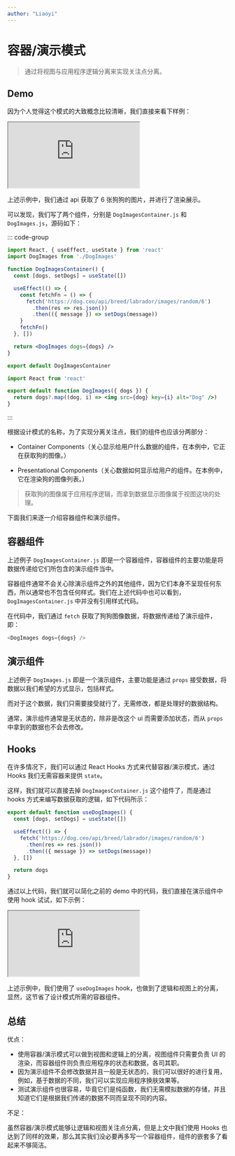 ```yaml
---
author: "Liaoyi"
---
```


# 容器/演示模式

> 通过将视图与应用程序逻辑分离来实现关注点分离。

## Demo

因为个人觉得这个模式的大致概念比较清晰，我们直接来看下样例：

<iframe src='https://stackblitz.com/edit/container-presentational-pattern?embed=1&file=src/DogImagesContainer.js'></iframe>

上述示例中，我们通过 api 获取了 6 张狗狗的图片，并进行了渲染展示。

可以发现，我们写了两个组件，分别是 `DogImagesContainer.js` 和 `DogImages.js`，源码如下：

::: code-group

```jsx [DogImagesContainer.js]
import React, { useEffect, useState } from 'react'
import DogImages from './DogImages'

function DogImagesContainer() {
  const [dogs, setDogs] = useState([])

  useEffect(() => {
    const fetchFn = () => {
      fetch('https://dog.ceo/api/breed/labrador/images/random/6')
        .then(res => res.json())
        .then(({ message }) => setDogs(message))
    }
    fetchFn()
  }, [])

  return <DogImages dogs={dogs} />
}

export default DogImagesContainer
```

```jsx [DogImages.js]
import React from 'react'

export default function DogImages({ dogs }) {
  return dogs?.map((dog, i) => <img src={dog} key={i} alt="Dog" />)
}
```

:::

根据设计模式的名称，为了实现分离关注点，我们的组件也应该分两部分：

- Container Components（关心显示给用户什么数据的组件，在本例中，它正在获取狗的图像。）

- Presentational Components（关心数据如何显示给用户的组件。在本例中，它在渲染狗的图像列表。）

> 获取狗的图像属于应用程序逻辑，而拿到数据显示图像属于视图这块的处理。

下面我们来逐一介绍容器组件和演示组件。

## 容器组件

上述例子 `DogImagesContainer.js` 即是一个容器组件，容器组件的主要功能是将数据传递给它们所包含的演示组件当中。

容器组件通常不会关心除演示组件之外的其他组件，因为它们本身不呈现任何东西，所以通常也不包含任何样式。我们在上述代码中也可以看到，`DogImagesContainer.js` 中并没有引用样式代码。

在代码中，我们通过 `fetch` 获取了狗狗图像数据，将数据传递给了演示组件，即：

```js
<DogImages dogs={dogs} />
```

## 演示组件

上述例子 `DogImages.js` 即是一个演示组件，主要功能是通过 `props` 接受数据，将数据以我们希望的方式显示，包括样式。

而对于这个数据，我们只需要接受就行了，无需修改，都是处理好的数据结构。

通常，演示组件通常是无状态的，除非是改这个 ui 而需要添加状态，而从 `props` 中拿到的数据也不会去修改。

## Hooks

在许多情况下，我们可以通过 React Hooks 方式来代替容器/演示模式，通过 Hooks 我们无需容器来提供 `state`。

这样，我们就可以直接去掉 `DogImagesContainer.js` 这个组件了，而是通过 hooks 方式来编写数据获取的逻辑，如下代码所示：

```jsx
export default function useDogImages() {
  const [dogs, setDogs] = useState([])

  useEffect(() => {
    fetch('https://dog.ceo/api/breed/labrador/images/random/6')
      .then(res => res.json())
      .then(({ message }) => setDogs(message))
  }, [])

  return dogs
}
```

通过以上代码，我们就可以简化之前的 demo 中的代码，我们直接在演示组件中使用 hook 试试，如下示例：

<iframe src='https://stackblitz.com/edit/container-presentational-pattern-hooks?ctl=1&embed=1&file=src/useDogImages.js'></iframe>

上述示例中，我们使用了 `useDogImages` hook，也做到了逻辑和视图上的分离，显然，这节省了设计模式所需的容器组件。

## 总结

优点：

- 使用容器/演示模式可以做到视图和逻辑上的分离，视图组件只需要负责 UI 的渲染，而容器组件则负责应用程序的状态和数据，各司其职。
- 因为演示组件不会修改数据并且一般是无状态的，我们可以很好的进行复用，例如，基于数据的不同，我们可以实现应用程序换肤效果等。
- 测试演示组件也很容易，毕竟它们是纯函数，我们无需模拟数据的存储，并且知道它们是根据我们传递的数据不同而呈现不同的内容。

不足：

虽然容器/演示模式能够让逻辑和视图关注点分离，但是上文中我们使用 Hooks 也达到了同样的效果，那么其实我们没必要再多写一个容器组件，组件的嵌套多了看起来不够简洁。
